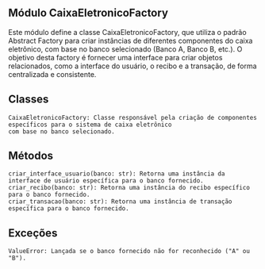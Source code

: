 ## Módulo CaixaEletronicoFactory

Este módulo define a classe CaixaEletronicoFactory, que utiliza o padrão Abstract Factory para criar instâncias de
diferentes componentes do caixa eletrônico, com base no banco selecionado (Banco A, Banco B, etc.). O objetivo desta
factory é fornecer uma interface para criar objetos relacionados, como a interface do usuário, o recibo e a transação,
de forma centralizada e consistente.

## Classes
    CaixaEletronicoFactory: Classe responsável pela criação de componentes específicos para o sistema de caixa eletrônico
    com base no banco selecionado.

## Métodos
    criar_interface_usuario(banco: str): Retorna uma instância da interface de usuário específica para o banco fornecido.
    criar_recibo(banco: str): Retorna uma instância do recibo específico para o banco fornecido.
    criar_transacao(banco: str): Retorna uma instância de transação específica para o banco fornecido.
    
## Exceções
    ValueError: Lançada se o banco fornecido não for reconhecido ("A" ou "B").